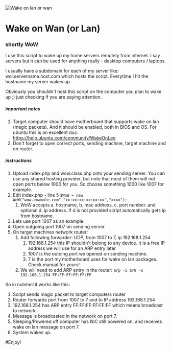 
![Wake on lan or wan](https://cloud.githubusercontent.com/assets/8479569/5924422/05d8c172-a675-11e4-82b5-b6bafe9b5bf1.jpg "Wake on Lan or Wan")

# Wake on Wan (or Lan)
### shortly WoW

I use this script to wake up my home servers remotely from internet. I say servers but it can be used for anything really - desktop computers / laptops.

I usually have a subdomain for each of my server like: wol.servername.host.com which hosts the script. Everytime I hit the hostname my server wakes up.

Obviously you shouldn't host this script on the computer you plan to wake up ;) just checking if you are paying attention.

##### important notes
1. Target computer should have motherboard that supports wake on lan (magic packets). And it should be enabled, both in BIOS and OS. For ubuntu this is an excellent doc: https://help.ubuntu.com/community/WakeOnLan
2. Don't forget to open correct ports, sending machine, target machine and on router.

##### instructions
1. Upload index.php and wow.class.php onto your sending server. You can use any shared hosting provider, but note that most of them will not open ports below 1000 for you. So choose something 1000 like 1007 for example.
2. Edit index.php - line 5 `$WoW = new WoW("wow.example.com","xx:xx:xx:xx:xx:xx","xxxx");`
    1. WoW accepts a. hostname, b. mac address, c. port number. and optional d. ip address. If d is not provided script automatically gets ip from hostname.
3. Lets use port 1007 as an example.
4. Open outgoing port 1007 on sending server.
5. On target machines network router:
    1. Add following forwarder: UDP, from 1007 to 7, ip 192.168.1.254
       1. 192.168.1.254 this IP shouldn't belong to any device. It is a free IP address we will use for an ARP entry later
       2. 1007 is the outoing port we opened on sending machine.
       3. 7 is the port my motherboard uses for wake on lan packages. Check manual for yours!
    2. We will need to add ARP entry in the router: `arp -i br0 -s 192.168.1.254 FF:FF:FF:FF:FF:FF`

So in nutshell it works like this:
1. Script sends magic packet to target computers router
2. Router forwards port from 1007 to 7 and to IP address 192.168.1.254
3. 192.168.1.254 has ARP entry FF:FF:FF:FF:FF:FF which means broadcast to network
4. Message is broadcasted in the network on port 7.
5. Sleeping/Powered off computer has NIC still powered on, and receives wake on lan message on port 7.
6. System wakes up.

#Enjoy!
